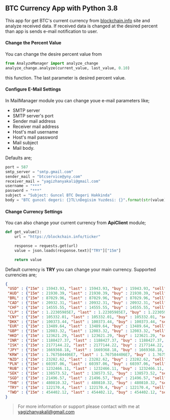 ## BTC Currency App with Python 3.8

This app for get BTC's current currency from [blockchain.info](https://blockchain.info) site and analyze received data. If received data is changed at the desired percent than app is sends e-mail notification to user.

#### Change the Percent Value

You can change the desire percent value from 

```python
from AnalyzeManager import analyze_change
analyze_change.analyze(current_value, last_value, 0.10)
``` 
this function. The last parameter is desired percent value.

#### Configure E-Mail Settings

In MailManager module you can change youe e-mail parameters like;

* SMTP server
* SMTP server's port
* Sender mail address
* Receiver mail address
* Host's mail username
* Host's mail password
* Mail subject
* Mail body.

Defaults are;

```python
port = 587
smtp_server = "smtp.gmail.com"
sender_mail = "btcservice@yny.com"
receiver_mail = "yagizhanyakali@gmail.com"
username = "***"
password = "***"
subject = "Subject: Guncel BTC Degeri Hakkinda"
body = "BTC guncel degeri: {}TL\nDegisim Yuzdesi: {}".format(str(value), str(change_percent))
```

#### Change Currency Settings

You can also change your current currency from **ApiClient** module;

```python
def get_value():
    url = "https://blockchain.info/ticker"

    response = requests.get(url)
    value = json.loads(response.text)["TRY"]["15m"]

    return value
```

Default currency is **TRY** you can change your main currency. Supported currencies are;

 ```json
{
  "USD" : {"15m" : 15943.93, "last" : 15943.93, "buy" : 15943.93, "sell" : 15943.93, "symbol" : "$"},
  "AUD" : {"15m" : 21930.39, "last" : 21930.39, "buy" : 21930.39, "sell" : 21930.39, "symbol" : "$"},
  "BRL" : {"15m" : 87029.96, "last" : 87029.96, "buy" : 87029.96, "sell" : 87029.96, "symbol" : "R$"},
  "CAD" : {"15m" : 20932.31, "last" : 20932.31, "buy" : 20932.31, "sell" : 20932.31, "symbol" : "$"},
  "CHF" : {"15m" : 14555.55, "last" : 14555.55, "buy" : 14555.55, "sell" : 14555.55, "symbol" : "CHF"},
  "CLP" : {"15m" : 1.22305985E7, "last" : 1.22305985E7, "buy" : 1.22305985E7, "sell" : 1.22305985E7, "symbol" : "$"},
  "CNY" : {"15m" : 105332.01, "last" : 105332.01, "buy" : 105332.01, "sell" : 105332.01, "symbol" : "¥"},
  "DKK" : {"15m" : 100373.44, "last" : 100373.44, "buy" : 100373.44, "sell" : 100373.44, "symbol" : "kr"},
  "EUR" : {"15m" : 13489.64, "last" : 13489.64, "buy" : 13489.64, "sell" : 13489.64, "symbol" : "€"},
  "GBP" : {"15m" : 12083.32, "last" : 12083.32, "buy" : 12083.32, "sell" : 12083.32, "symbol" : "£"},
  "HKD" : {"15m" : 123621.29, "last" : 123621.29, "buy" : 123621.29, "sell" : 123621.29, "symbol" : "$"},
  "INR" : {"15m" : 1188427.37, "last" : 1188427.37, "buy" : 1188427.37, "sell" : 1188427.37, "symbol" : "₹"},
  "ISK" : {"15m" : 2177144.22, "last" : 2177144.22, "buy" : 2177144.22, "sell" : 2177144.22, "symbol" : "kr"},
  "JPY" : {"15m" : 1669368.18, "last" : 1669368.18, "buy" : 1669368.18, "sell" : 1669368.18, "symbol" : "¥"},
  "KRW" : {"15m" : 1.767584406E7, "last" : 1.767584406E7, "buy" : 1.767584406E7, "sell" : 1.767584406E7, "symbol" : "₩"},
  "NZD" : {"15m" : 23282.62, "last" : 23282.62, "buy" : 23282.62, "sell" : 23282.62, "symbol" : "$"},
  "PLN" : {"15m" : 60397.06, "last" : 60397.06, "buy" : 60397.06, "sell" : 60397.06, "symbol" : "zł"},
  "RUB" : {"15m" : 1232466.11, "last" : 1232466.11, "buy" : 1232466.11, "sell" : 1232466.11, "symbol" : "RUB"},
  "SEK" : {"15m" : 138573.52, "last" : 138573.52, "buy" : 138573.52, "sell" : 138573.52, "symbol" : "kr"},
  "SGD" : {"15m" : 21496.57, "last" : 21496.57, "buy" : 21496.57, "sell" : 21496.57, "symbol" : "$"},
  "THB" : {"15m" : 480810.32, "last" : 480810.32, "buy" : 480810.32, "sell" : 480810.32, "symbol" : "฿"},
  "TRY" : {"15m" : 122170.4, "last" : 122170.4, "buy" : 122170.4, "sell" : 122170.4, "symbol" : "₺"},
  "TWD" : {"15m" : 454402.12, "last" : 454402.12, "buy" : 454402.12, "sell" : 454402.12, "symbol" : "NT$"}
}
```

> For more information or support please contact with me at [yagizhanyakali@gmail.com](mailto:yagizhanyakali@gmail.com)